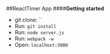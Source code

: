 ##ReactTimer App
####**Getting started**

 - git clone:  ``
 - Run:  `git install`
 - Run:  `node server.js`
 - Run:  `webpack -w`
 - Open: `localhost:3000`
 
